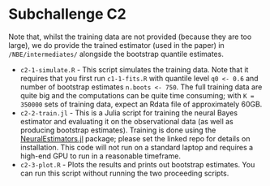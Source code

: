 # Subchallenge C2

Note that, whilst the training data are not provided (because they are too large), we do provide the trained estimator (used in the paper) in `/NBE/intermediates/` alongside the bootstrap quantile estimates.

* `c2-1-simulate.R` - This script simulates the training data. Note that it requires that you first run `c1-1-fits.R` with quantile level `q0 <- 0.6` and number of bootstrap estimates `n.boots <- 750`. The full training data are quite big and the computations can be quite time consuming; with `K = 350000` sets of training data, expect an Rdata file of approximately 60GB.
* `c2-2-train.jl` - This is a Julia script for training the neural Bayes estimator and evaluating it on the observational data (as well as producing bootstrap estimates). Training is done using the [NeuralEstimators.jl](https://github.com/msainsburydale/NeuralEstimators.jl) package; please set the linked repo for details on installation. This code will not run on a standard laptop and requires a high-end GPU to run in a reasonable timeframe.
 * `c2-3-plot.R` - Plots the results and prints out bootstrap estimates. You can run this script without running the two proceeding scripts.

